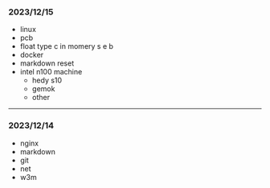 ### 2023/12/15
- linux 
- pcb
- float type c in momery s e b  
- docker  
- markdown reset
- intel n100 machine
  - hedy s10  
  - gemok  
  - other  
---  
### 2023/12/14
* nginx  
* markdown  
* git  
* net
* w3m 

